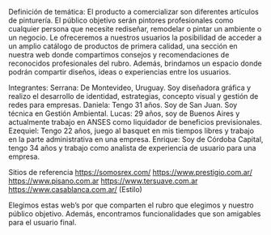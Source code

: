 Definición de temática:
El producto a comercializar son diferentes artículos de pinturería.
El público objetivo serán pintores profesionales como cualquier persona que necesite rediseñar, remodelar o pintar un ambiente o un negocio. 
Le ofreceremos a nuestros usuarios la posibilidad de acceder a un amplio catálogo de productos de primera calidad, una sección en nuestra web donde compartimos consejos y recomendaciones de reconocidos profesionales del rubro.
Además, brindamos un espacio donde podrán compartir diseños, ideas o experiencias entre los usuarios.

Integrantes:
Serrana: De Montevideo, Uruguay. Soy diseñadora gráfica y realizo el desarrollo de identidad, estrategias, concepto visual y gestión de redes para empresas. 
Daniela: Tengo 31 años. Soy de San Juan. Soy técnica en Gestión Ambiental. 
Lucas: 29 años, soy de Buenos Aires y actualmente trabajo en ANSES como liquidador de beneficios previsionales.
Ezequiel: Tengo 22 años, juego al basquet en mis tiempos libres y trabajo en la parte administrativa en una empresa.
Enrique: Soy de Córdoba Capital, tengo 34 años y trabajo como analista de experiencia de usuario para una empresa.

Sitios de referencia
https://somosrex.com/
https://www.prestigio.com.ar/
https://www.pisano.com.ar
https://www.tersuave.com.ar
https://www.casablanca.com.ar/ (Estilo)

Elegimos estas web’s por que comparten el rubro que elegimos y nuestro público objetivo. Además, encontramos funcionalidades que son amigables para el usuario final. 
